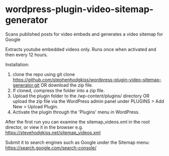 # wordpress-plugin-video-sitemap-generator
Scans published posts for video embeds and generates a video sitemap for Google

Extracts youtube embedded videos only.
Runs once when activated and then every 12 hours.
  
Installation:
1. clone the repo using git clone https://github.com/stephenhodgkiss/wordpress-plugin-video-sitemap-generator.git OR download the zip file.
2. If cloned, compress the folder into a zip file.
3. Upload the plugin folder to the /wp-content/plugins/ directory OR upload the zip file via the WordPress admin panel under PLUGINS > Add New > Upload Plugin.
4. Activate the plugin through the 'Plugins' menu in WordPress.

After the first run you can examine the sitemap_videos.xml in the root director, or view it in the browser e.g. https://stevehodgkiss.net/sitemap_videos.xml

Submit it to search engines such as Google under the Sitemap menu:
https://search.google.com/search-console/
